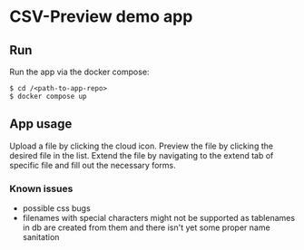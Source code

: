 # CSV-Preview demo app

## Run

Run the app via the docker compose:
```
$ cd /<path-to-app-repo>
$ docker compose up
```

## App usage
Upload a file by clicking the cloud icon. Preview the file by clicking the desired file in the list. Extend the file by navigating to the extend tab of specific file and fill out the necessary forms.

### Known issues
- possible css bugs
- filenames with special characters might not be supported as tablenames in db are created from them and there isn't yet some proper name sanitation
